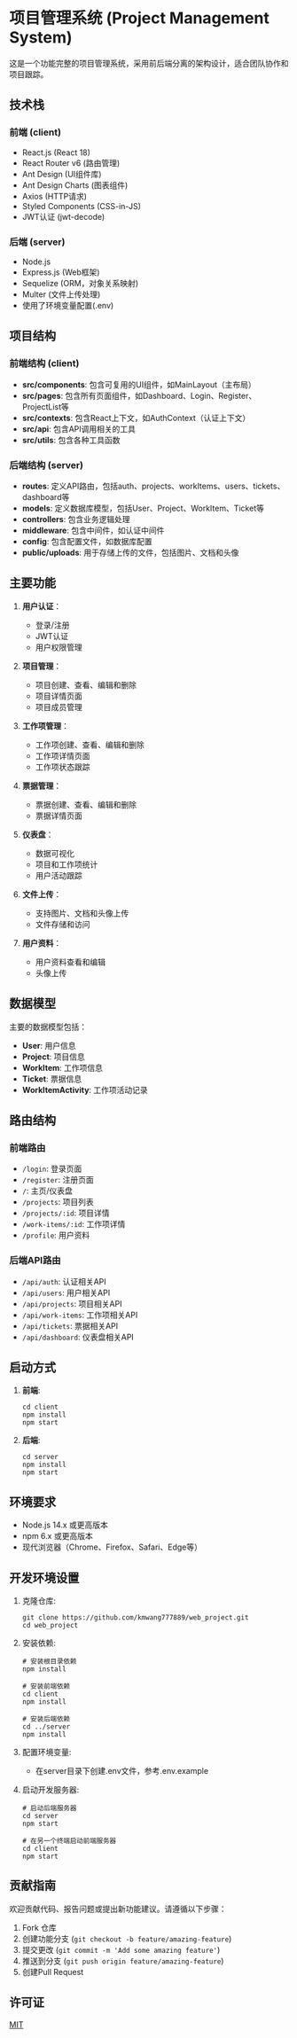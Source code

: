 # 项目管理系统 (Project Management System)

这是一个功能完整的项目管理系统，采用前后端分离的架构设计，适合团队协作和项目跟踪。

## 技术栈

### 前端 (client)
- React.js (React 18)
- React Router v6 (路由管理)
- Ant Design (UI组件库)
- Ant Design Charts (图表组件)
- Axios (HTTP请求)
- Styled Components (CSS-in-JS)
- JWT认证 (jwt-decode)

### 后端 (server)
- Node.js
- Express.js (Web框架)
- Sequelize (ORM，对象关系映射)
- Multer (文件上传处理)
- 使用了环境变量配置(.env)

## 项目结构

### 前端结构 (client)
- **src/components**: 包含可复用的UI组件，如MainLayout（主布局）
- **src/pages**: 包含所有页面组件，如Dashboard、Login、Register、ProjectList等
- **src/contexts**: 包含React上下文，如AuthContext（认证上下文）
- **src/api**: 包含API调用相关的工具
- **src/utils**: 包含各种工具函数

### 后端结构 (server)
- **routes**: 定义API路由，包括auth、projects、workItems、users、tickets、dashboard等
- **models**: 定义数据库模型，包括User、Project、WorkItem、Ticket等
- **controllers**: 包含业务逻辑处理
- **middleware**: 包含中间件，如认证中间件
- **config**: 包含配置文件，如数据库配置
- **public/uploads**: 用于存储上传的文件，包括图片、文档和头像

## 主要功能

1. **用户认证**：
   - 登录/注册
   - JWT认证
   - 用户权限管理

2. **项目管理**：
   - 项目创建、查看、编辑和删除
   - 项目详情页面
   - 项目成员管理

3. **工作项管理**：
   - 工作项创建、查看、编辑和删除
   - 工作项详情页面
   - 工作项状态跟踪

4. **票据管理**：
   - 票据创建、查看、编辑和删除
   - 票据详情页面

5. **仪表盘**：
   - 数据可视化
   - 项目和工作项统计
   - 用户活动跟踪

6. **文件上传**：
   - 支持图片、文档和头像上传
   - 文件存储和访问

7. **用户资料**：
   - 用户资料查看和编辑
   - 头像上传

## 数据模型

主要的数据模型包括：
- **User**: 用户信息
- **Project**: 项目信息
- **WorkItem**: 工作项信息
- **Ticket**: 票据信息
- **WorkItemActivity**: 工作项活动记录

## 路由结构

### 前端路由
- `/login`: 登录页面
- `/register`: 注册页面
- `/`: 主页/仪表盘
- `/projects`: 项目列表
- `/projects/:id`: 项目详情
- `/work-items/:id`: 工作项详情
- `/profile`: 用户资料

### 后端API路由
- `/api/auth`: 认证相关API
- `/api/users`: 用户相关API
- `/api/projects`: 项目相关API
- `/api/work-items`: 工作项相关API
- `/api/tickets`: 票据相关API
- `/api/dashboard`: 仪表盘相关API

## 启动方式

1. **前端**:
   ```
   cd client
   npm install
   npm start
   ```

2. **后端**:
   ```
   cd server
   npm install
   npm start
   ```

## 环境要求
- Node.js 14.x 或更高版本
- npm 6.x 或更高版本
- 现代浏览器（Chrome、Firefox、Safari、Edge等）

## 开发环境设置

1. 克隆仓库:
   ```
   git clone https://github.com/kmwang777889/web_project.git
   cd web_project
   ```

2. 安装依赖:
   ```
   # 安装根目录依赖
   npm install
   
   # 安装前端依赖
   cd client
   npm install
   
   # 安装后端依赖
   cd ../server
   npm install
   ```

3. 配置环境变量:
   - 在server目录下创建.env文件，参考.env.example

4. 启动开发服务器:
   ```
   # 启动后端服务器
   cd server
   npm start
   
   # 在另一个终端启动前端服务器
   cd client
   npm start
   ```

## 贡献指南
欢迎贡献代码、报告问题或提出新功能建议。请遵循以下步骤：
1. Fork 仓库
2. 创建功能分支 (`git checkout -b feature/amazing-feature`)
3. 提交更改 (`git commit -m 'Add some amazing feature'`)
4. 推送到分支 (`git push origin feature/amazing-feature`)
5. 创建Pull Request

## 许可证
[MIT](LICENSE) 